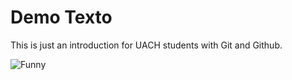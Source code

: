 # Demo Texto

This is just an introduction for UACH students with Git and Github.

![Funny](https://avatars2.githubusercontent.com/u/16791898?s=400&u=8d513c338880c05ce1fd050ba5a774268b03c123&v=4)
